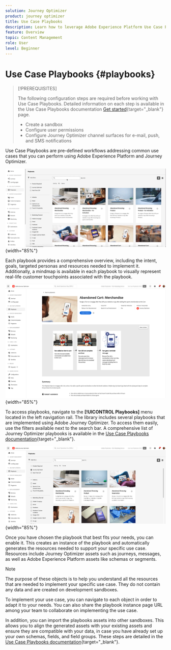 ```yaml
---
solution: Journey Optimizer
product: journey optimizer
title: Use Case Playbooks
description: Learn how to leverage Adobe Experience Platform Use Case Playbooks with Adobe Journeys Optimizer.
feature: Overview
topic: Content Management
role: User
level: Beginner
---
```

# Use Case Playbooks {#playbooks}

>[!PREREQUISITES]
>
>The following configuration steps are required before working with Use Case Playbooks. Detailed information on each step is available in the Use Case Playbooks documentation [Get started](https://experienceleague.corp.adobe.com/docs/experience-platform/use-case-playbooks/playbooks/get-started.html){target="_blank"} page.
>
>* Create a sandbox
>* Configure user permissions
>* Configure Journey Optimizer channel surfaces for e-mail, push, and SMS notifications

Use Case Playbooks are pre-defined workflows addressing common use cases that you can perform using Adobe Experience Platform and Journey Optimizer.

![animated image showing Use Case Playbooks](../rn/assets/do-not-localize/playbooks.gif){width="85%"}

Each playbook provides a comprehensive overview, including the intent, goals, targeted personas and resources needed to implement it. Additionally, a mindmap is available in each playbook to visually represent real-life customer touchpoints associated with the playbook.

![Abandoned Cart playbook displayed in the discover playbooks view](assets/playbooks-detail.png){width="85%"}

To access playbooks, navigate to the **[!UICONTROL Playbooks]** menu located in the left navigation rail. The library includes several playbooks that are implemented using Adobe Journey Optimizer. To access them easily, use the filters available next to the search bar. A comprehensive list of Journey Optimizer playbooks is available in the [Use Case Playbooks documentation](https://experienceleague.adobe.com/docs/experience-platform/use-case-playbooks/playbooks/playbooks-list.html){target="_blank"}.

![Playbooks list with filters pane opened](assets/playbooks-filter.png){width="85%"}

Once you have chosen the playbook that best fits your needs, you can enable it. This creates an instance of the playbook and automatically generates the resources needed to support your specific use case. Resources include Journey Optimizer assets such as journeys, messages, as well as Adobe Experience Platform assets like schemas or segments.

>[!NOTE]
>
>The purpose of these objects is to help you understand all the resources that are needed to implement your specific use case. They do not contain any data and are created on development sandboxes.

To implement your use case, you can navigate to each object in order to adapt it to your needs. You can also share the playbook instance page URL among your team to collaborate on implementing the use case.

In addition, you can import the playbooks assets into other sandboxes. This allows you to align the generated assets with your existing assets and ensure they are compatible with your data, in case you have already set up your own schemas, fields, and field groups. These steps are detailed in the [Use Case Playbooks documentation](https://experienceleague.adobe.com/docs/experience-platform/use-case-playbooks/playbooks/data-awareness.html){target="_blank"}.
